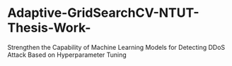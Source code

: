 # Adaptive-GridSearchCV-NTUT-Thesis-Work-
Strengthen the Capability of Machine Learning Models for Detecting DDoS Attack Based on Hyperparameter Tuning
